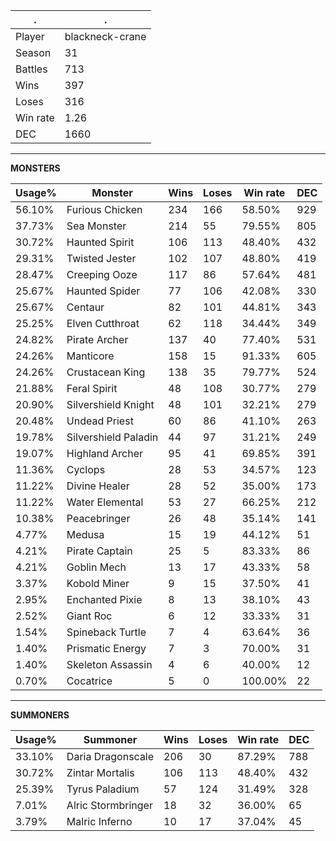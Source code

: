 .|.
|-|-
Player|blackneck-crane
Season|31
Battles|713
Wins|397
Loses|316
Win rate|1.26
DEC|1660

---
**MONSTERS**

Usage%|Monster|Wins|Loses|Win rate|DEC|
-|-|-|-|-|-|
56.10%|Furious Chicken|234|166|58.50%|929|
37.73%|Sea Monster|214|55|79.55%|805|
30.72%|Haunted Spirit|106|113|48.40%|432|
29.31%|Twisted Jester|102|107|48.80%|419|
28.47%|Creeping Ooze|117|86|57.64%|481|
25.67%|Haunted Spider|77|106|42.08%|330|
25.67%|Centaur|82|101|44.81%|343|
25.25%|Elven Cutthroat|62|118|34.44%|349|
24.82%|Pirate Archer|137|40|77.40%|531|
24.26%|Manticore|158|15|91.33%|605|
24.26%|Crustacean King|138|35|79.77%|524|
21.88%|Feral Spirit|48|108|30.77%|279|
20.90%|Silvershield Knight|48|101|32.21%|279|
20.48%|Undead Priest|60|86|41.10%|263|
19.78%|Silvershield Paladin|44|97|31.21%|249|
19.07%|Highland Archer|95|41|69.85%|391|
11.36%|Cyclops|28|53|34.57%|123|
11.22%|Divine Healer|28|52|35.00%|173|
11.22%|Water Elemental|53|27|66.25%|212|
10.38%|Peacebringer|26|48|35.14%|141|
4.77%|Medusa|15|19|44.12%|51|
4.21%|Pirate Captain|25|5|83.33%|86|
4.21%|Goblin Mech|13|17|43.33%|58|
3.37%|Kobold Miner|9|15|37.50%|41|
2.95%|Enchanted Pixie|8|13|38.10%|43|
2.52%|Giant Roc|6|12|33.33%|31|
1.54%|Spineback Turtle|7|4|63.64%|36|
1.40%|Prismatic Energy|7|3|70.00%|31|
1.40%|Skeleton Assassin|4|6|40.00%|12|
0.70%|Cocatrice|5|0|100.00%|22|

---
**SUMMONERS**

Usage%|Summoner|Wins|Loses|Win rate|DEC|
-|-|-|-|-|-|
33.10%|Daria Dragonscale|206|30|87.29%|788|
30.72%|Zintar Mortalis|106|113|48.40%|432|
25.39%|Tyrus Paladium|57|124|31.49%|328|
7.01%|Alric Stormbringer|18|32|36.00%|65|
3.79%|Malric Inferno|10|17|37.04%|45|
